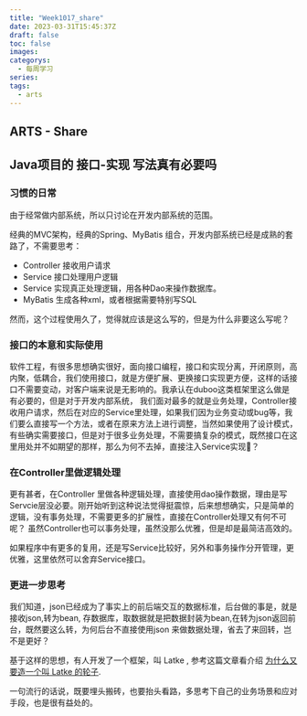 ```yaml
---
title: "Week1017_share"
date: 2023-03-31T15:45:37Z
draft: false 
toc: false
images:
categorys:
  - 每周学习
series:
tags:
  - arts 
---
```


## ARTS - Share
## Java项目的 接口-实现 写法真有必要吗

### 习惯的日常
由于经常做内部系统，所以只讨论在开发内部系统的范围。

经典的MVC架构，经典的Spring、MyBatis 组合，开发内部系统已经是成熟的套路了，不需要思考：

* Controller 接收用户请求
* Service 接口处理用户逻辑
* Service 实现真正处理逻辑，用各种Dao来操作数据库。
* MyBatis 生成各种xml，或者根据需要特别写SQL

然而，这个过程使用久了，觉得就应该是这么写的，但是为什么非要这么写呢？

### 接口的本意和实际使用

软件工程，有很多思想确实很好，面向接口编程，接口和实现分离，开闭原则，高内聚，低耦合，我们使用接口，就是方便扩展、更换接口实现更方便，这样的话接口不需要变动，对客户端来说是无影响的。我承认在duboo这类框架里这么做是有必要的，但是对于开发内部系统， 我们面对最多的就是业务处理，Controller接收用户请求，然后在对应的Service里处理，如果我们因为业务变动或bug等，我们要么直接写一个方法，或者在原来方法上进行调整，当然如果使用了设计模式，有些确实需要接口，但是对于很多业务处理，不需要搞复杂的模式，既然接口在这里用处并不如期望的那样，那么为何不去掉，直接注入Service实现？

### 在Controller里做逻辑处理
更有甚者，在Controller 里做各种逻辑处理，直接使用dao操作数据，理由是写Servcie层没必要。刚开始听到这种说法觉得挺震惊，后来想想确实，只是简单的逻辑，没有事务处理，不需要更多的扩展性，直接在Controller处理又有何不可呢？ 虽然Controller也可以事务处理，虽然没那么优雅，但是却是最简洁高效的。

如果程序中有更多的复用，还是写Service比较好，另外和事务操作分开管理，更优雅，这里依然可以舍弃Service接口。

### 更进一步思考

我们知道，json已经成为了事实上的前后端交互的数据标准，后台做的事是，就是接收json,转为bean, 存数据库，取数据就是把数据封装为bean,在转为json返回前台，既然要这么转，为何后台不直接使用json 来做数据处理，省去了来回转，岂不是更好？

基于这样的思想，有人开发了一个框架，叫 Latke , 参考这篇文章看介绍 [ 为什么又要造一个叫 Latke 的轮子](https://hacpai.com/article/1403847528022).

一句流行的话说，既要埋头搬砖，也要抬头看路，多思考下自己的业务场景和应对手段，也是很有益处的。